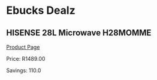 
# Ebucks Dealz
## HISENSE 28L Microwave H28MOMME
[Product Page](https://www.ebucks.com/web/shop/productSelected.do?prodId=1173104832&catId=704989856)

Price: R1489.00

Savings: 110.0


	